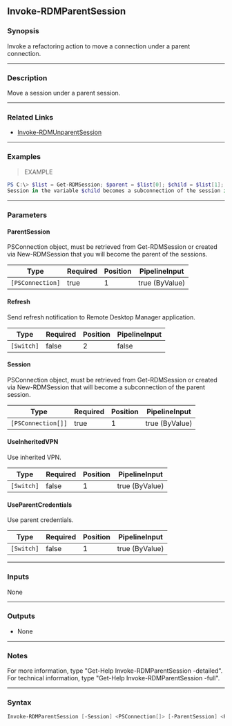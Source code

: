 Invoke-RDMParentSession
-----------------------

### Synopsis
Invoke a refactoring action to move a connection under a parent connection.

---

### Description

Move a session under a parent session.

---

### Related Links
* [Invoke-RDMUnparentSession](Invoke-RDMUnparentSession)

---

### Examples
> EXAMPLE

```PowerShell
PS C:\> $list = Get-RDMSession; $parent = $list[0]; $child = $list[1]; Invoke-RDMParentSession -ParentSession $parent -Session $child -Refresh
Session in the variable $child becomes a subconnection of the session in the variable $parent and refresh the sessions.
```

---

### Parameters
#### **ParentSession**
PSConnection object, must be retrieved from Get-RDMSession or created via New-RDMSession that you will become the parent of the sessions.

|Type            |Required|Position|PipelineInput |
|----------------|--------|--------|--------------|
|`[PSConnection]`|true    |1       |true (ByValue)|

#### **Refresh**
Send refresh notification to Remote Desktop Manager application.

|Type      |Required|Position|PipelineInput|
|----------|--------|--------|-------------|
|`[Switch]`|false   |2       |false        |

#### **Session**
PSConnection object, must be retrieved from Get-RDMSession or created via New-RDMSession that will become a subconnection of the parent session.

|Type              |Required|Position|PipelineInput |
|------------------|--------|--------|--------------|
|`[PSConnection[]]`|true    |1       |true (ByValue)|

#### **UseInheritedVPN**
Use inherited VPN.

|Type      |Required|Position|PipelineInput |
|----------|--------|--------|--------------|
|`[Switch]`|false   |1       |true (ByValue)|

#### **UseParentCredentials**
Use parent credentials.

|Type      |Required|Position|PipelineInput |
|----------|--------|--------|--------------|
|`[Switch]`|false   |1       |true (ByValue)|

---

### Inputs
None

---

### Outputs
* None

---

### Notes
For more information, type "Get-Help Invoke-RDMParentSession -detailed". For technical information, type "Get-Help Invoke-RDMParentSession -full".

---

### Syntax
```PowerShell
Invoke-RDMParentSession [-Session] <PSConnection[]> [-ParentSession] <PSConnection> [[-Refresh]] [[-UseParentCredentials]] [[-UseInheritedVPN]] [<CommonParameters>]
```
